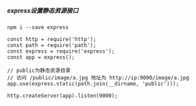 ##### express设置静态资源接口
    npm i --save express
    
    const http = require('http');
    const path = require('path');
    const express = require('express');
    const app = express();
    
    // public为静态资源目录  
    // 访问 /public/image/a.jpg 地址为 http://ip:9000/image/a.jpg
    app.use(express.static(path.join(__dirname, 'public')));
    
    http.createServer(app).listen(9000);